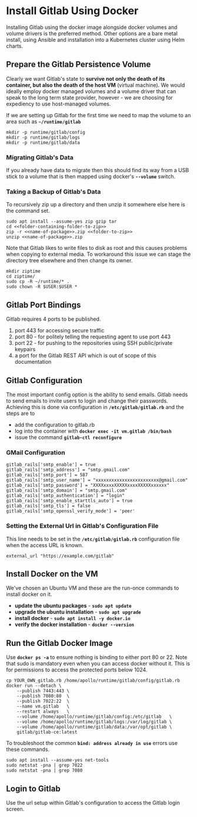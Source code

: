 
# Install Gitlab Using Docker

Installing Gitlab using the docker image alongside docker volumes and volume drivers is the preferred method. Other options are a bare metal install, using Ansible and installation into a Kubernetes cluster using Helm  charts.

## Prepare the Gitlab Persistence Volume

Clearly we want Gitlab's state to **survive not only the death of its container, but also the death of the host VM** (virtual machine). We would ideally employ docker managed volumes and a volume driver that can speak to the long term state provider, however - we are choosing for expediency to use host-managed volumes.

If we are setting up Gitlab for the first time we need to map the volume to an area such as **`~/runtime/gitlab`**

```
mkdir -p runtime/gitlab/config
mkdir -p runtime/gitlab/logs
mkdir -p runtime/gitlab/data
```

### Migrating Gitlab's Data

If you already have data to migrate then this should find its way from a USB stick to a volume that is then mapped using docker's **`--volume`** switch.

### Taking a Backup of Gitlab's Data

To recursively zip up a directory and then unzip it somewhere else here is the command set.

```
sudo apt install --assume-yes zip gzip tar
cd <<folder-containing-folder-to-zip>>
zip -r <<name-of-package>>.zip <<folder-to-zip>>
unzip <<name-of-package>>.zip
```

Note that Gitlab likes to write files to disk as root and this causes problems when copying to external media. To workaround this issue we can stage the directory tree elsewhere and then change its owner.

```
mkdir ziptime
cd ziptime/
sudo cp -R ~/runtime/* .
sudo chown -R $USER:$USER *
```

## Gitlab Port Bindings

Gitlab requires 4 ports to be published.

1. port 443 for accessing secure traffic
1. port 80 - for politely telling the requesting agent to use port 443
1. port 22 - for pushing to the repositories using SSH public/private keypairs
1. a port for the Gitlab REST API which is out of scope of this documentation

## Gitlab Configuration

The most important config option is the ability to send emails. Gitlab needs to send emails to invite users to login and change their passwords. Achieving this is done via configuration in **`/etc/gitlab/gitlab.rb`** and the steps are to

- add the configuration to gitlab.rb
- log into the container with **`docker exec -it vm.gitlab /bin/bash`**
- issue the command **`gitlab-ctl reconfigure`**

### GMail Configuration

```
gitlab_rails['smtp_enable'] = true
gitlab_rails['smtp_address'] = "smtp.gmail.com"
gitlab_rails['smtp_port'] = 587
gitlab_rails['smtp_user_name'] = "xxxxxxxxxxxxxxxxxxxxxxxx@gmail.com"
gitlab_rails['smtp_password'] = "XXXXxxxxXXXXXxxxxXXXXXxxxxxx"
gitlab_rails['smtp_domain'] = "smtp.gmail.com"
gitlab_rails['smtp_authentication'] = "login"
gitlab_rails['smtp_enable_starttls_auto'] = true
gitlab_rails['smtp_tls'] = false
gitlab_rails['smtp_openssl_verify_mode'] = 'peer'
```

### Setting the External Url in Gitlab's Configuration File

This line needs to be set in the **`/etc/gitlab/gitlab.rb`** configuration file when the access URL is known.

```
external_url "https://example.com/gitlab"
```

## Install Docker on the VM

We've chosen an Ubuntu VM and these are the run-once commands to install docker on it.

- **update the ubuntu packages** - **`sudo apt update`**
- **upgrade the ubuntu installation** - **`sudo apt upgrade`**
- **install docker** - **`sudo apt install -y docker.io`**
- **verify the docker installation** - **`docker --version`**


## Run the Gitlab Docker Image

Use **`docker ps -a`** to ensure nothing is binding to either port 80 or 22. Note that sudo is mandatory even when you can access docker without it. This is for permissions to access the protected ports below 1024.

```
cp YOUR_OWN_gitlab.rb /home/apollo/runtime/gitlab/config/gitlab.rb
docker run --detach \
    --publish 7443:443 \
    --publish 7080:80  \
    --publish 7022:22  \
    --name vm.gitlab   \
    --restart always   \
    --volume /home/apollo/runtime/gitlab/config:/etc/gitlab   \
    --volume /home/apollo/runtime/gitlab/logs:/var/log/gitlab \
    --volume /home/apollo/runtime/gitlab/data:/var/opt/gitlab \
    gitlab/gitlab-ce:latest
```

To troubleshoot the common **`bind: address already in use`** errors use these commands.

```
sudo apt install --assume-yes net-tools
sudo netstat -pna | grep 7022
sudo netstat -pna | grep 7080
```


## Login to Gitlab

Use the url setup within Gitlab's configuration to access the Gitlab login screen.
